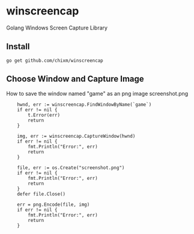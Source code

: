 # winscreencap
Golang Windows Screen Capture Library


## Install
```
go get github.com/chixm/winscreencap
```

## Choose Window and Capture Image
How to save the window named "game" as an png image screenshot.png

```
    hwnd, err := winscreencap.FindWindowByName(`game`)
	if err != nil {
		t.Error(err)
		return
	}

	img, err := winscreencap.CaptureWindow(hwnd)
	if err != nil {
		fmt.Println("Error:", err)
		return
	}

	file, err := os.Create("screenshot.png")
	if err != nil {
		fmt.Println("Error:", err)
		return
	}
	defer file.Close()

	err = png.Encode(file, img)
	if err != nil {
		fmt.Println("Error:", err)
		return
	}
```